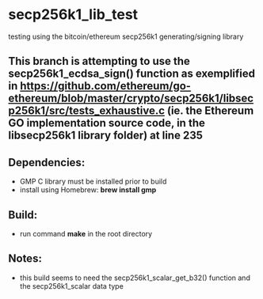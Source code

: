 # secp256k1_lib_test
testing using the bitcoin/ethereum secp256k1 generating/signing library

## This branch is attempting to use the secp256k1_ecdsa_sign() function as exemplified in https://github.com/ethereum/go-ethereum/blob/master/crypto/secp256k1/libsecp256k1/src/tests_exhaustive.c (ie. the Ethereum GO implementation source code, in the libsecp256k1 library folder) at line 235

## Dependencies:
- GMP C library must be installed prior to build
- install using Homebrew: **brew install gmp**

## Build:
- run command **make** in the root directory

## Notes:
- this build seems to need the secp256k1_scalar_get_b32() function and the secp256k1_scalar data type
